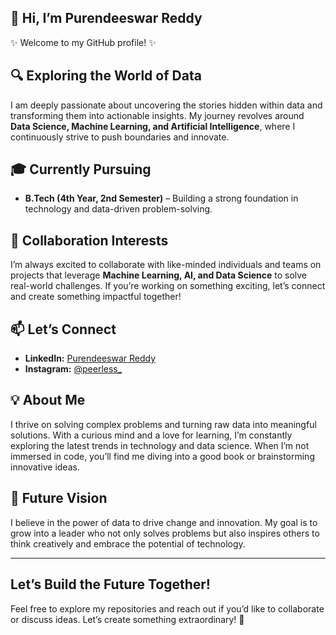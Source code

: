 ## 👋 Hi, I’m Purendeeswar Reddy  
✨ Welcome to my GitHub profile! ✨  

## 🔍 Exploring the World of Data  
I am deeply passionate about uncovering the stories hidden within data and transforming them into actionable insights. My journey revolves around **Data Science, Machine Learning, and Artificial Intelligence**, where I continuously strive to push boundaries and innovate.  

## 🎓 Currently Pursuing  
- **B.Tech (4th Year, 2nd Semester)** – Building a strong foundation in technology and data-driven problem-solving.  

## 🤝 Collaboration Interests  
I’m always excited to collaborate with like-minded individuals and teams on projects that leverage **Machine Learning, AI, and Data Science** to solve real-world challenges. If you’re working on something exciting, let’s connect and create something impactful together!  

## 📫 Let’s Connect  
- **LinkedIn:** [Purendeeswar Reddy](http://www.linkedin.com/in/purendeeswar-reddy-319798254)  
- **Instagram:** [@peerless_](https://www.instagram.com/peerless_)  

## 💡 About Me  
I thrive on solving complex problems and turning raw data into meaningful solutions. With a curious mind and a love for learning, I’m constantly exploring the latest trends in technology and data science. When I’m not immersed in code, you’ll find me diving into a good book or brainstorming innovative ideas.  

## 🚀 Future Vision  
I believe in the power of data to drive change and innovation. My goal is to grow into a leader who not only solves problems but also inspires others to think creatively and embrace the potential of technology.  

---

## Let’s Build the Future Together!  
Feel free to explore my repositories and reach out if you’d like to collaborate or discuss ideas. Let’s create something extraordinary! 🌟  
